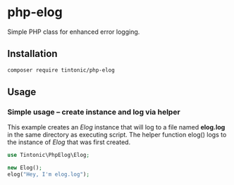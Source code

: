 # php-elog

Simple PHP class for enhanced error logging.

## Installation

```bash
composer require tintonic/php-elog
```

## Usage

### Simple usage – create instance and log via helper

This example creates an *Elog* instance that will log to a file named **elog.log** in the same directory as executing script. The helper function elog() logs to the instance of *Elog* that was first created.

```php
use Tintonic\PhpElog\Elog;

new Elog();
elog("Hey, I'm elog.log");
```
